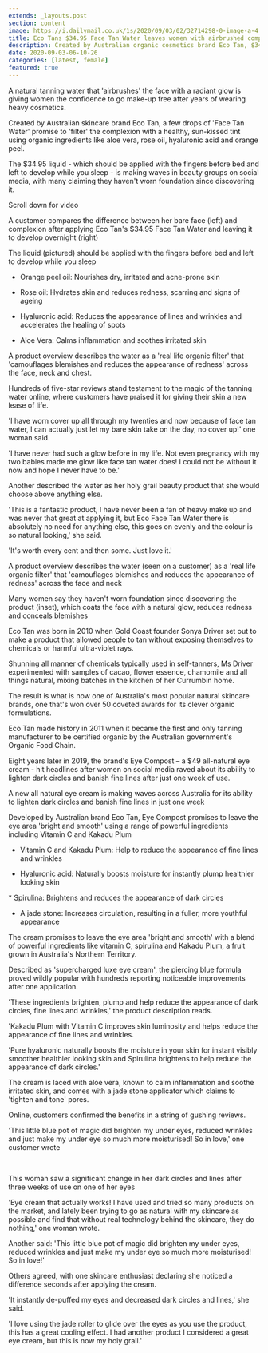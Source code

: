 ```yaml
---
extends: _layouts.post
section: content
image: https://i.dailymail.co.uk/1s/2020/09/03/02/32714298-0-image-a-4_1599096128523.jpg 
title: Eco Tans $34.95 Face Tan Water leaves women with airbrushed complexions overnight 
description: Created by Australian organic cosmetics brand Eco Tan, $34.95 Face Tan Water claims to filter your complexion with a naturally radiant glow while you sleep with just a few drops. 
date: 2020-09-03-06-10-26 
categories: [latest, female] 
featured: true 
--- 
```

A natural tanning water that 'airbrushes' the face with a radiant glow is giving women the confidence to go make-up free after years of wearing heavy cosmetics.

Created by Australian skincare brand Eco Tan, a few drops of 'Face Tan Water' promise to 'filter' the complexion with a healthy, sun-kissed tint using organic ingredients like aloe vera, rose oil, hyaluronic acid and orange peel.

The $34.95 liquid - which should be applied with the fingers before bed and left to develop while you sleep - is making waves in beauty groups on social media, with many claiming they haven't worn foundation since discovering it. 

Scroll down for video

A customer compares the difference between her bare face (left) and complexion after applying Eco Tan's $34.95 Face Tan Water and leaving it to develop overnight (right)

The liquid (pictured) should be applied with the fingers before bed and left to develop while you sleep

* Orange peel oil: Nourishes dry, irritated and acne-prone skin

* Rose oil: Hydrates skin and reduces redness, scarring and signs of ageing

* Hyaluronic acid: Reduces the appearance of lines and wrinkles and accelerates the healing of spots

* Aloe Vera: Calms inflammation and soothes irritated skin 



A product overview describes the water as a 'real life organic filter' that 'camouflages blemishes and reduces the appearance of redness' across the face, neck and chest. 

Hundreds of five-star reviews stand testament to the magic of the tanning water online, where customers have praised it for giving their skin a new lease of life.

'I have worn cover up all through my twenties and now because of face tan water, I can actually just let my bare skin take on the day, no cover up!' one woman said.

'I have never had such a glow before in my life. Not even pregnancy with my two babies made me glow like face tan water does! I could not be without it now and hope I never have to be.'

Another described the water as her holy grail beauty product that she would choose above anything else.

'This is a fantastic product, I have never been a fan of heavy make up and was never that great at applying it, but Eco Face Tan Water there is absolutely no need for anything else, this goes on evenly and the colour is so natural looking,' she said.

'It's worth every cent and then some. Just love it.'

A product overview describes the water (seen on a customer) as a 'real life organic filter' that 'camouflages blemishes and reduces the appearance of redness' across the face and neck

Many women say they haven't worn foundation since discovering the product (inset), which coats the face with a natural glow, reduces redness and conceals blemishes

Eco Tan was born in 2010 when Gold Coast founder Sonya Driver set out to make a product that allowed people to tan without exposing themselves to chemicals or harmful ultra-violet rays.

Shunning all manner of chemicals typically used in self-tanners, Ms Driver experimented with samples of cacao, flower essence, chamomile and all things natural, mixing batches in the kitchen of her Currumbin home.

The result is what is now one of Australia's most popular natural skincare brands, one that's won over 50 coveted awards for its clever organic formulations.

Eco Tan made history in 2011 when it became the first and only tanning manufacturer to be certified organic by the Australian government's Organic Food Chain.

Eight years later in 2019, the brand's Eye Compost – a $49 all-natural eye cream - hit headlines after women on social media raved about its ability to lighten dark circles and banish fine lines after just one week of use. 

A new all natural eye cream is making waves across Australia for its ability to lighten dark circles and banish fine lines in just one week

Developed by Australian brand Eco Tan, Eye Compost promises to leave the eye area 'bright and smooth' using a range of powerful ingredients including Vitamin C and Kakadu Plum 

* Vitamin C and Kakadu Plum: Help to reduce the appearance of fine lines and wrinkles 

* Hyaluronic acid: Naturally boosts moisture for instantly plump healthier looking skin

* Spirulina: Brightens and reduces the appearance of dark circles 

* A jade stone: Increases circulation, resulting in a fuller, more youthful appearance 

The cream promises to leave the eye area 'bright and smooth' with a blend of powerful ingredients like vitamin C, spirulina and Kakadu Plum, a fruit grown in Australia's Northern Territory. 

Described as 'supercharged luxe eye cream', the piercing blue formula proved wildly popular with hundreds reporting noticeable improvements after one application.

'These ingredients brighten, plump and help reduce the appearance of dark circles, fine lines and wrinkles,' the product description reads.

'Kakadu Plum with Vitamin C improves skin luminosity and helps reduce the appearance of fine lines and wrinkles.

'Pure hyaluronic naturally boosts the moisture in your skin for instant visibly smoother healthier looking skin and Spirulina brightens to help reduce the appearance of dark circles.'

The cream is laced with aloe vera, known to calm inflammation and soothe irritated skin, and comes with a jade stone applicator which claims to 'tighten and tone' pores.

Online, customers confirmed the benefits in a string of gushing reviews.

'This little blue pot of magic did brighten my under eyes, reduced wrinkles and just make my under eye so much more moisturised! So in love,' one customer wrote 

 

This woman saw a significant change in her dark circles and lines after three weeks of use on one of her eyes

'Eye cream that actually works! I have used and tried so many products on the market, and lately been trying to go as natural with my skincare as possible and find that without real technology behind the skincare, they do nothing,' one woman wrote.

Another said: 'This little blue pot of magic did brighten my under eyes, reduced wrinkles and just make my under eye so much more moisturised! So in love!'

Others agreed, with one skincare enthusiast declaring she noticed a difference seconds after applying the cream. 

'It instantly de-puffed my eyes and decreased dark circles and lines,' she said.

'I love using the jade roller to glide over the eyes as you use the product, this has a great cooling effect. I had another product I considered a great eye cream, but this is now my holy grail.' 

